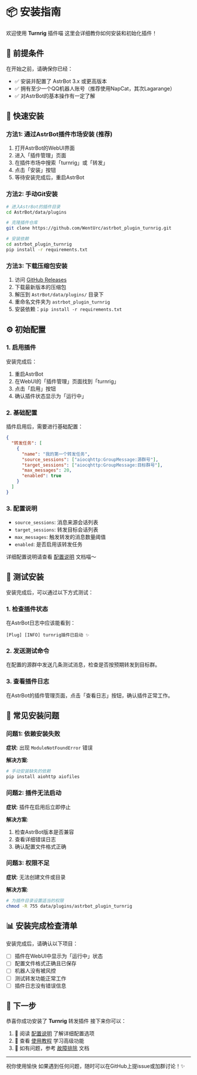 # 📦 安装指南

欢迎使用 **Turnrig** 插件喵 这里会详细教你如何安装和初始化插件！

## 🎯 前提条件

在开始之前，请确保你已经：

- ✅ 安装并配置了 AstrBot 3.x 或更高版本
- ✅ 拥有至少一个QQ机器人账号（推荐使用NapCat，其次Lagarange）
- ✅ 对AstrBot的基本操作有一定了解

## 🚀 快速安装

### 方法1: 通过AstrBot插件市场安装 (推荐)

1. 打开AstrBot的WebUI界面
2. 进入「插件管理」页面
3. 在插件市场中搜索「turnrig」或「转发」
4. 点击「安装」按钮
5. 等待安装完成后，重启AstrBot

### 方法2: 手动Git安装

```bash
# 进入AstrBot的插件目录
cd AstrBot/data/plugins

# 克隆插件仓库
git clone https://github.com/WentUrc/astrbot_plugin_turnrig.git

# 安装依赖
cd astrbot_plugin_turnrig
pip install -r requirements.txt
```

### 方法3: 下载压缩包安装

1. 访问 [GitHub Releases](https://github.com/IGCrystal-NEO/astrbot_plugin_turnrig/releases)
2. 下载最新版本的压缩包
3. 解压到 `AstrBot/data/plugins/` 目录下
4. 重命名文件夹为 `astrbot_plugin_turnrig`
5. 安装依赖：`pip install -r requirements.txt`

## ⚙️ 初始配置

### 1. 启用插件

安装完成后：

1. 重启AstrBot
2. 在WebUI的「插件管理」页面找到「turnrig」
3. 点击「启用」按钮
4. 确认插件状态显示为「运行中」

### 2. 基础配置

插件启用后，需要进行基础配置：

```json
{
  "转发任务": [
    {
      "name": "我的第一个转发任务",
      "source_sessions": ["aiocqhttp:GroupMessage:源群号"],
      "target_sessions": ["aiocqhttp:GroupMessage:目标群号"],
      "max_messages": 20,
      "enabled": true
    }
  ]
}
```

### 3. 配置说明

- `source_sessions`: 消息来源会话列表
- `target_sessions`: 转发目标会话列表  
- `max_messages`: 触发转发的消息数量阈值
- `enabled`: 是否启用该转发任务

详细配置说明请查看 [配置说明](configuration.md) 文档喵～

## 🧪 测试安装

安装完成后，可以通过以下方式测试：

### 1. 检查插件状态

在AstrBot日志中应该能看到：
```
[Plug] [INFO] turnrig插件已启动 ✨
```

### 2. 发送测试命令

在配置的源群中发送几条测试消息，检查是否按预期转发到目标群。

### 3. 查看插件日志

在AstrBot的插件管理页面，点击「查看日志」按钮，确认插件正常工作。

## 🔧 常见安装问题

### 问题1: 依赖安装失败

**症状**: 出现 `ModuleNotFoundError` 错误

**解决方案**:
```bash
# 手动安装缺失的依赖
pip install aiohttp aiofiles
```

### 问题2: 插件无法启动

**症状**: 插件在启用后立即停止

**解决方案**:
1. 检查AstrBot版本是否兼容
2. 查看详细错误日志
3. 确认配置文件格式正确

### 问题3: 权限不足

**症状**: 无法创建文件或目录

**解决方案**:
```bash
# 为插件目录设置适当的权限
chmod -R 755 data/plugins/astrbot_plugin_turnrig
```

## 📊 安装完成检查清单

安装完成后，请确认以下项目：

- [ ] 插件在WebUI中显示为「运行中」状态
- [ ] 配置文件格式正确且已保存
- [ ] 机器人没有被风控
- [ ] 测试转发功能正常工作
- [ ] 插件日志没有错误信息

## 🎉 下一步

恭喜你成功安装了 **Turnrig** 转发插件 接下来你可以：

1. 📖 阅读 [配置说明](configuration.md) 了解详细配置选项
2. 🚀 查看 [使用教程](usage.md) 学习高级功能
3. 🔧 如有问题，参考 [故障排除](troubleshooting.md) 文档

---

祝你使用愉快 如果遇到任何问题，随时可以在GitHub上提issue或加群讨论！✨ 

